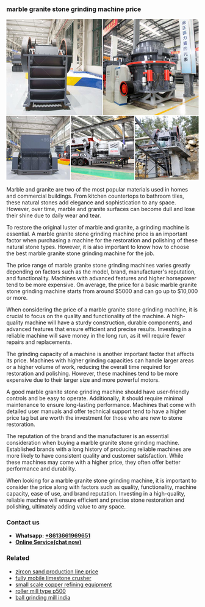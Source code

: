 <h3>marble granite stone grinding machine price</h3><img src='1708322700.jpg' alt=''><p>Marble and granite are two of the most popular materials used in homes and commercial buildings. From kitchen countertops to bathroom tiles, these natural stones add elegance and sophistication to any space. However, over time, marble and granite surfaces can become dull and lose their shine due to daily wear and tear.</p><p>To restore the original luster of marble and granite, a grinding machine is essential. A marble granite stone grinding machine price is an important factor when purchasing a machine for the restoration and polishing of these natural stone types. However, it is also important to know how to choose the best marble granite stone grinding machine for the job.</p><p>The price range of marble granite stone grinding machines varies greatly depending on factors such as the model, brand, manufacturer's reputation, and functionality. Machines with advanced features and higher horsepower tend to be more expensive. On average, the price for a basic marble granite stone grinding machine starts from around $5000 and can go up to $10,000 or more.</p><p>When considering the price of a marble granite stone grinding machine, it is crucial to focus on the quality and functionality of the machine. A high-quality machine will have a sturdy construction, durable components, and advanced features that ensure efficient and precise results. Investing in a reliable machine will save money in the long run, as it will require fewer repairs and replacements.</p><p>The grinding capacity of a machine is another important factor that affects its price. Machines with higher grinding capacities can handle larger areas or a higher volume of work, reducing the overall time required for restoration and polishing. However, these machines tend to be more expensive due to their larger size and more powerful motors.</p><p>A good marble granite stone grinding machine should have user-friendly controls and be easy to operate. Additionally, it should require minimal maintenance to ensure long-lasting performance. Machines that come with detailed user manuals and offer technical support tend to have a higher price tag but are worth the investment for those who are new to stone restoration.</p><p>The reputation of the brand and the manufacturer is an essential consideration when buying a marble granite stone grinding machine. Established brands with a long history of producing reliable machines are more likely to have consistent quality and customer satisfaction. While these machines may come with a higher price, they often offer better performance and durability.</p><p>When looking for a marble granite stone grinding machine, it is important to consider the price along with factors such as quality, functionality, machine capacity, ease of use, and brand reputation. Investing in a high-quality, reliable machine will ensure efficient and precise stone restoration and polishing, ultimately adding value to any space.</p><h3>Contact us</h3><ul><li><strong>Whatsapp:&nbsp;<a href="https://wa.me/8613661969651">+8613661969651</a></strong></li><li><a href="https://swt.shibang-china.com/?git&amp;zhl&amp;marble granite stone grinding machine price"><strong>Online Service(chat now)</strong></a></li></ul><h3>Related</h3><ul><li><a href='zircon sand production line price.md'>zircon sand production line price</a></li><li><a href='fully mobile limestone crusher.md'>fully mobile limestone crusher</a></li><li><a href='small scale copper refining equipment.md'>small scale copper refining equipment</a></li><li><a href='roller mill type p500.md'>roller mill type p500</a></li><li><a href='ball grinding mill india.md'>ball grinding mill india</a></li></ul>